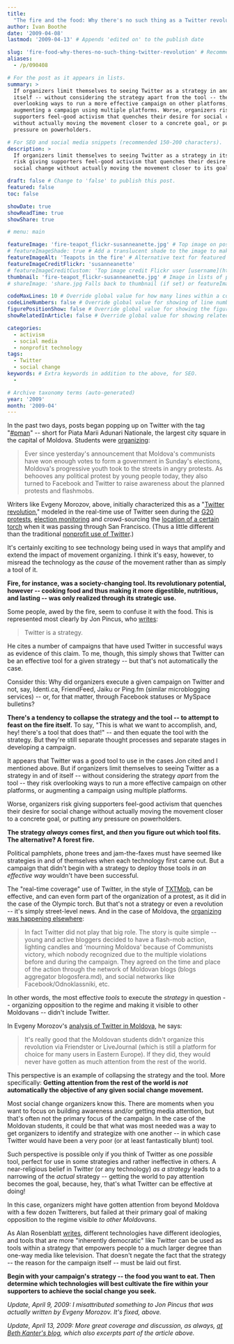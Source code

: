 ```yaml
---
title:
  "The fire and the food: Why there's no such thing as a Twitter revolution"
author: Ivan Boothe
date: '2009-04-08'
lastmod: '2009-04-13' # Appends 'edited on' to the publish date

slug: 'fire-food-why-theres-no-such-thing-twitter-revolution' # Recommended length is 3 to 5 words.
aliases:
  - /p/090408

# For the post as it appears in lists.
summary: >
  If organizers limit themselves to seeing Twitter as a strategy in and of
  itself -- without considering the strategy apart from the tool -- they risk
  overlooking ways to run a more effective campaign on other platforms, or
  augmenting a campaign using multiple platforms. Worse, organizers risk giving
  supporters feel-good activism that quenches their desire for social change
  without actually moving the movement closer to a concrete goal, or putting any
  pressure on powerholders.

# For SEO and social media snippets (recommended 150-200 characters).
description: >
  If organizers limit themselves to seeing Twitter as a strategy in itself, they
  risk giving supporters feel-good activism that quenches their desire for
  social change without actually moving the movement closer to its goals.

draft: false # Change to 'false' to publish this post.
featured: false
toc: false

showDate: true
showReadTime: true
showShare: true

# menu: main

featureImage: 'fire-teapot_flickr-susanneanette.jpg' # Top image on post.
# featureImageShade: true # Add a translucent shade to the image to make overlaid text easier to read.
featureImageAlt: 'Teapots in the fire' # Alternative text for featured image.
featureImageCreditFlickr: 'susanneanette'
# featureImageCreditCustom: 'Top image credit Flickr user [username](https://www.flickr.com/photos/username).'
thumbnail: 'fire-teapot_flickr-susanneanette.jpg' # Image in lists of posts.
# shareImage: 'share.jpg Falls back to thumbnail (if set) or featureImage.

codeMaxLines: 10 # Override global value for how many lines within a code block before auto-collapsing.
codeLineNumbers: false # Override global value for showing of line numbers within code block.
figurePositionShow: false # Override global value for showing the figure label.
showRelatedInArticle: false # Override global value for showing related posts in this series at the end of the content.

categories:
  - activism
  - social media
  - nonprofit technology
tags:
  - Twitter
  - social change
keywords: # Extra keywords in addition to the above, for SEO.
  -

# Archive taxonomy terms (auto-generated)
year: '2009'
month: '2009-04'
---
```


In the past two days, posts began popping up on Twitter with the tag
"[#pman](https://twitter.com/search?q=%23pman&f=live 'View recent Twitter posts with this tag')"
-- short for Piata Marii Adunari Nationale, the largest city square in the
capital of Moldova. Students were
[organizing](https://foreignpolicy.com/2009/04/07/moldovas-twitter-revolution/ "'Moldova's Twitter Revolution' on Foreign Policy's net.effect"):

> Ever since yesterday's announcement that Moldova's communists have won enough
> votes to form a government in Sunday's elections, Moldova's progressive youth
> took to the streets in angry protests. As behooves any political protest by
> young people today, they also turned to Facebook and Twitter to raise
> awareness about the planned protests and flashmobs.

Writers like Evgeny Morozov, above, initially characterized this as a
"[Twitter revolution](https://www.wired.com/2009/04/inside-moldovas/ "'Inside Moldova's Twitter Revolution' on the Wired blog"),"
modeled in the real-time use of Twitter seen during the
[G20 protests](https://web.archive.org/web/20090604075703/http://www.digiactive.org/2009/04/02/tactic-twitter-the-new-journalism-part-2/ "'Tactic: Using Twitter to Coordinate Protests in London' on DigiActive"),
[election monitoring](http://votereportindia.pbworks.com/w/page/7646282/FAQ 'Vote Report India')
and crowd-sourcing the
[location of a certain torch](https://twitter.com/sftorch/status/785987727 'Twitter: SFTorch')
when it was passing through San Francisco. (Thus a little different than the
traditional
[nonprofit use of Twitter](https://beth.typepad.com/beths_blog/2009/03/7-more-charities-and-charitable-giving-foundations-that-tweet-and-where-to-find-more.html "'Nonprofits That Tweet: Roundup of lists, resources, and examples' by Beth Kanter").)

It's certainly exciting to see technology being used in ways that amplify and
extend the impact of movement organizing. I think it's easy, however, to misread
the technology as the _cause_ of the movement rather than as simply a tool of
it.

**Fire, for instance, was a society-changing tool. Its revolutionary potential,
however -- cooking food and thus making it more digestible, nutritious, and
lasting -- was only realized through its strategic use.**

Some people, awed by the fire, seem to confuse it with the food. This is
represented most clearly by Jon Pincus, who
[writes](https://www.talesfromthe.net/jon/?p=561 "'Twitter *is* a strategy (DRAFT)' by Jon Pincus"):

> Twitter is a strategy.

He cites a number of campaigns that have used Twitter in successful ways as
evidence of this claim. To me, though, this simply shows that Twitter can be an
effective tool for a given strategy -- but that's not automatically the case.

Consider this: Why did organizers execute a given campaign on Twitter and not,
say, Identi.ca, FriendFeed, Jaiku or Ping.fm (similar microblogging services) --
or, for that matter, through Facebook statuses or MySpace bulletins?

**There's a tendency to collapse the strategy and the tool -- to attempt to
feast on the fire itself.** To say, "This is what we want to accomplish, and,
hey! there's a tool that does that!" -- and then equate the tool with the
strategy. But they're still separate thought processes and separate stages in
developing a campaign.

It appears that Twitter was a good tool to use in the cases Jon cited and I
mentioned above. But if organizers limit themselves to seeing Twitter as a
strategy in and of itself -- without considering the strategy _apart_ from the
tool -- they risk overlooking ways to run a more effective campaign on other
platforms, or augmenting a campaign using multiple platforms.

Worse, organizers risk giving supporters feel-good activism that quenches their
desire for social change without actually moving the movement closer to a
concrete goal, or putting any pressure on powerholders.

**The strategy _always_ comes first, and _then_ you figure out which tool fits.
The alternative? A forest fire.**

Political pamphlets, phone trees and jam-the-faxes must have seemed like
strategies in and of themselves when each technology first came out. But a
campaign that didn't begin with a strategy to deploy those tools _in an
effective way_ wouldn't have been successful.

The "real-time coverage" use of Twitter, in the style of
[TXTMob](https://en.wikipedia.org/wiki/TXTMob 'TXTMob, on Wikipedia'), can be
effective, and can even form part of the organization of a protest, as it did in
the case of the Olympic torch. But that's not a strategy or even a revolution --
it's simply street-level news. And in the case of Moldova, the
[organizing was happening elsewhere](https://frontlineclub.com/blogs/danielbennett/2009/04/the-myth-of-the-moldova-twitter-revolution.html "The myth of the Moldova 'Twitter revolution' by Daniel Bennett"):

> In fact Twitter did not play that big role. The story is quite simple -- young
> and active bloggers decided to have a flash-mob action, lighting candles and
> 'mourning Moldova' because of Communists victory, which nobody recognized due
> to the multiple violations before and during the campaign. They agreed on the
> time and place of the action through the network of Moldovan blogs (blogs
> aggregator blogosfera.md), and social networks like Facebook/Odnoklassniki,
> etc.

In other words, the most effective _tools_ to execute the _strategy_ in question
-- organizing opposition to the regime and making it visible to other Moldovans
-- didn't include Twitter.

In Evgeny Morozov's
[analysis of Twitter in Moldova](https://web.archive.org/web/20130114225200/http://neteffect.foreignpolicy.com/posts/2009/04/07/more_analysis_of_twitters_role_in_moldova "'More analysis of Twitter's role in Moldova' by Evgeny Morozov"),
he says:

> It's really good that the Moldovan students didn't organize this revolution
> via Friendster or LiveJournal (which is still a platform for choice for many
> users in Eastern Europe). If they did, they would never have gotten as much
> attention from the rest of the world.

This perspective is an example of collapsing the strategy and the tool. More
specifically: **Getting attention from the rest of the world is _not_
automatically the objective of any given social change movement.**

Most social change organizers know this. There are moments when you want to
focus on building awareness and/or getting media attention, but that's often not
the primary focus of the campaign. In the case of the Moldovan students, it
could be that what was most needed was a way to get organizers to identify and
strategize with one another -- in which case Twitter would have been a very poor
(or at least fantastically blunt) tool.

Such perspective is possible only if you think of Twitter as one _possible_
tool, perfect for use in some strategies and rather ineffective in others. A
near-religious belief in Twitter (or any technology) _as a strategy_ leads to a
narrowing of the _actual_ strategy -- getting the world to pay attention becomes
the goal, because, hey, that's what Twitter can be effective at doing!

In this case, organizers might have gotten attention from beyond Moldova with a
few dozen Twitterers, but failed at their primary goal of making opposition to
the regime visible _to other Moldovans_.

As Alan Rosenblatt
[writes](https://web.archive.org/web/20130114225200/http://www.kstreetcafe.com/is-twitter-a-strategy-like-come-on/ "'Is Twitter a Strategy? Like, Come On!' by Alan Rosenblatt"),
different technologies have different ideologies, and tools that are more
"inherently democratic" like Twitter can be used as tools within a strategy that
empowers people to a much larger degree than one-way media like television. That
doesn't negate the fact that the strategy -- the reason for the campaign itself
-- must be laid out first.

**Begin with your campaign's strategy -- the food you want to eat. Then
determine which technologies will best cultivate the fire within your supporters
to achieve the social change you seek.**

_Update, April 9, 2009: I misattributed something to Jon Pincus that was
actually written by Evgeny Morozov. It's fixed, above._

_Update, April 13, 2009: More great coverage and discussion, as always,
[at Beth Kanter's blog](https://beth.typepad.com/beths_blog/2009/04/twitter-for-activism-tool-vs-strategy-debate-and-a-new-twitter-activism-guide.html),
which also excerpts part of the article above._
